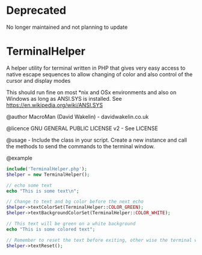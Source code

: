 # Deprecated
No longer maintained and not planning to update

# TerminalHelper
A helper utility for terminal written in PHP that gives very easy access to native escape sequences to allow changing of color and also control of the cursor and display modes

This should run fine on most *nix and OSx environments and also on Windows as long as ANSI.SYS is installed. See https://en.wikipedia.org/wiki/ANSI.SYS

@author MacroMan (David Wakelin) - davidwakelin.co.uk

@licence GNU GENERAL PUBLIC LICENSE v2 - See LICENSE

@usage - Include the class in your script. Create a new instance and call the methods to send the commands to the terminal window.

@example
```php
include('TerminalHelper.php');
$helper = new TerminalHelper();

// echo some text
echo "This is some text\n";

// Change to text and bg color before the next echo
$helper->textColorSet(TerminalHelper::COLOR_GREEN);
$helper->textBackgroundColorSet(TerminalHelper::COLOR_WHITE);

// This text will be green on a white background
echo "This is some colored text";

// Remember to reset the text before exiting, other wise the terminal will still be colored
$helper->textReset();
````

